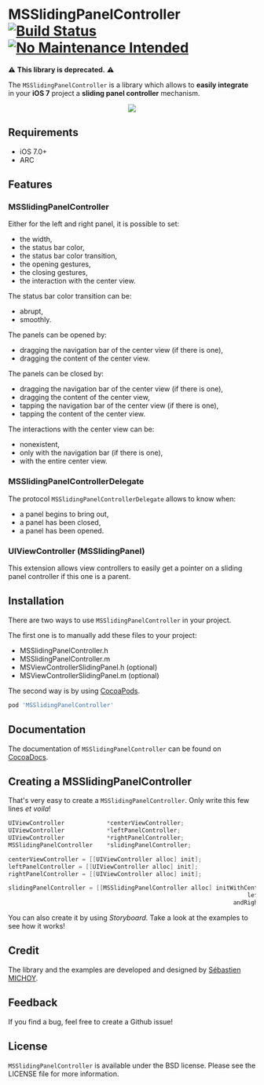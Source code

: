 # MSSlidingPanelController [![Build Status](https://travis-ci.org/SebastienMichoy/MSSlidingPanelController.png?branch=master)](https://travis-ci.org/SebastienMichoy/MSSlidingPanelController) [![No Maintenance Intended](http://unmaintained.tech/badge.svg)](http://unmaintained.tech/)

⚠️ **This library is deprecated.** ⚠️

The `MSSlidingPanelController` is a library which allows to **easily integrate** in your **iOS 7** project a **sliding panel controller** mechanism.

<p align="center" >
<img src="https://raw.githubusercontent.com/SebastienMichoy/MSSlidingPanelController/assets/MSSlidingPanelController.png" />
</p>

## Requirements
- iOS 7.0+
- ARC

## Features
### MSSlidingPanelController
Either for the left and right panel, it is possible to set:

- the width,
- the status bar color,
- the status bar color transition,
- the opening gestures,
- the closing gestures,
- the interaction with the center view.

The status bar color transition can be:

- abrupt,
- smoothly.

The panels can be opened by:

- dragging the navigation bar of the center view (if there is one),
- dragging the content of the center view.

The panels can be closed by:

- dragging the navigation bar of the center view (if there is one),
- dragging the content of the center view,
- tapping the navigation bar of the center view (if there is one),
- tapping the content of the center view.

The interactions with the center view can be:

- nonexistent,
- only with the navigation bar (if there is one),
- with the entire center view.

### MSSlidingPanelControllerDelegate
The protocol `MSSlidingPanelControllerDelegate` allows to know when:

- a panel begins to bring out,
- a panel has been closed,
- a panel has been opened.

### UIViewController (MSSlidingPanel)
This extension allows view controllers to easily get a pointer on a sliding panel controller if this one is a parent.

## Installation
There are two ways to use `MSSlidingPanelController` in your project.

The first one is to manually add these files to your project:

- MSSlidingPanelController.h
- MSSlidingPanelController.m
- MSViewControllerSlidingPanel.h (optional)
- MSViewControllerSlidingPanel.m (optional)

The second way is by using [CocoaPods](https://github.com/cocoapods/cocoapods).

```Ruby
pod 'MSSlidingPanelController'
```

## Documentation
The documentation of `MSSlidingPanelController` can be found on [CocoaDocs](http://cocoadocs.org/docsets/MSSlidingPanelController/).

## Creating a MSSlidingPanelController
That's very easy to create a `MSSlidingPanelController`. Only write this few lines *et voila*!

```Objective-C
UIViewController            *centerViewController;
UIViewController            *leftPanelController;
UIViewController            *rightPanelController;
MSSlidingPanelController    *slidingPanelController;

centerViewController = [[UIViewController alloc] init];
leftPanelController = [[UIViewController alloc] init];
rightPanelController = [[UIViewController alloc] init];

slidingPanelController = [[MSSlidingPanelController alloc] initWithCenterViewController:centerViewController
																	leftPanelController:leftPanelController
																andRightPanelController:rightPanelController];
```
You can also create it by using *Storyboard*. Take a look at the examples to see how it works!

## Credit
The library and the examples are developed and designed by [Sébastien MICHOY](http://www.linkedin.com/in/sebastienmichoy).

## Feedback
If you find a bug, feel free to create a Github issue!

## License
`MSSlidingPanelController` is available under the BSD license. Please see the LICENSE file for more information.
